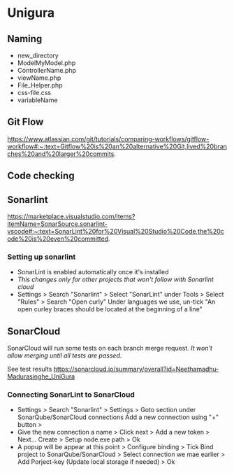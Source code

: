 # Unigura

## Naming
- new_directory
- ModelMyModel.php
- ControllerName.php
- viewName.php
- File_Helper.php
- css-file.css
- variableName

## Git Flow
https://www.atlassian.com/git/tutorials/comparing-workflows/gitflow-workflow#:~:text=Gitflow%20is%20an%20alternative%20Git,lived%20branches%20and%20larger%20commits.

## Code checking
## Sonarlint
https://marketplace.visualstudio.com/items?itemName=SonarSource.sonarlint-vscode#:~:text=SonarLint%20for%20Visual%20Studio%20Code,the%20code%20is%20even%20committed.

### Setting up sonarlint
- SonarLint is enabled automatically once it's installed
- *This changes only for other projects that won't follow with Sonarlint cloud*
- Settings > Search "Sonarlint" > Select "SonarLint" under Tools > Select "Rules" > Search "Open curly"
Under languages we use, un-tick "An open curley braces should be located at the beginning of a line"

## SonarCloud 
SonarCloud will run some tests on each branch merge request. *It won't allow  merging until all tests are passed.*

See test results https://sonarcloud.io/summary/overall?id=Neethamadhu-Madurasinghe_UniGura
### Connecting SonarLint to SonarCloud
- Settings > Search "Sonarlint" > Settings > Goto section under SonarQube/SonarCloud connections
Add a new connection using "+" button > 
- Give the new connection a name > Click next > Add a new token > Next... Create > Setup node.exe path > Ok
- A popup will be appear at this point > Configure binding > Tick Bind project to SonarQube/SonarCloud > Select connection we mae earlier > Add Porject-key (Update local storage if needed) > Ok